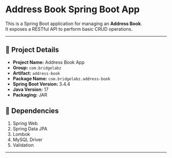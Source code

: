 # Address Book Spring Boot App

This is a Spring Boot application for managing an **Address Book**.  
It exposes a RESTful API to perform basic CRUD operations.

---

## 📌 Project Details

- **Project Name:** Address Book App
- **Group:** `com.bridgelabz`
- **Artifact:** `address-book`
- **Package Name:** `com.bridgelabz.address-book`
- **Spring Boot Version:** 3.4.4
- **Java Version:** 17
- **Packaging:** JAR



## 🧩 Dependencies

1. Spring Web
2. Spring Data JPA
3. Lombok
4. MySQL Driver
5. Validation

---